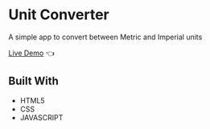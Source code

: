 # Unit Converter

A simple app to convert between Metric and Imperial units

[Live Demo](https://ierdna89.github.io/unit-converter/) :point_left:

## Built With

- HTML5
- CSS
- JAVASCRIPT